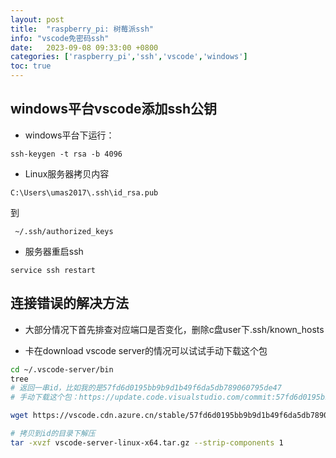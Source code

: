 ```yaml
---
layout: post
title:  "raspberry_pi: 树莓派ssh"
info: "vscode免密码ssh"
date:   2023-09-08 09:33:00 +0800
categories: ['raspberry_pi','ssh','vscode','windows']
toc: true
---
```


## windows平台vscode添加ssh公钥
- windows平台下运行：
```
ssh-keygen -t rsa -b 4096 
```
- Linux服务器拷贝内容
```
C:\Users\umas2017\.ssh\id_rsa.pub 
```
到
```
 ~/.ssh/authorized_keys
```

- 服务器重启ssh
```
service ssh restart
```


## 连接错误的解决方法


- 大部分情况下首先排查对应端口是否变化，删除c盘user下.ssh/known_hosts


- 卡在download vscode server的情况可以试试手动下载这个包

```bash
cd ~/.vscode-server/bin
tree
# 返回一串id，比如我的是57fd6d0195bb9b9d1b49f6da5db789060795de47
# 手动下载这个包：https://update.code.visualstudio.com/commit:57fd6d0195bb9b9d1b49f6da5db789060795de47/server-linux-x64/stable

wget https://vscode.cdn.azure.cn/stable/57fd6d0195bb9b9d1b49f6da5db789060795de47/vscode-server-linux-x64.tar.gz

# 拷贝到id的目录下解压
tar -xvzf vscode-server-linux-x64.tar.gz --strip-components 1


```


